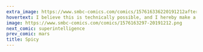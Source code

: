 ```yaml
---
extra_image: https://www.smbc-comics.com/comics/157616336220191212after.png
hovertext: I believe this is technically possible, and I hereby make a no-liability dare.
image: https://www.smbc-comics.com/comics/1576163297-20191212.png
next_comic: superintelligence
prev_comic: mars
title: Spicy
---
```


